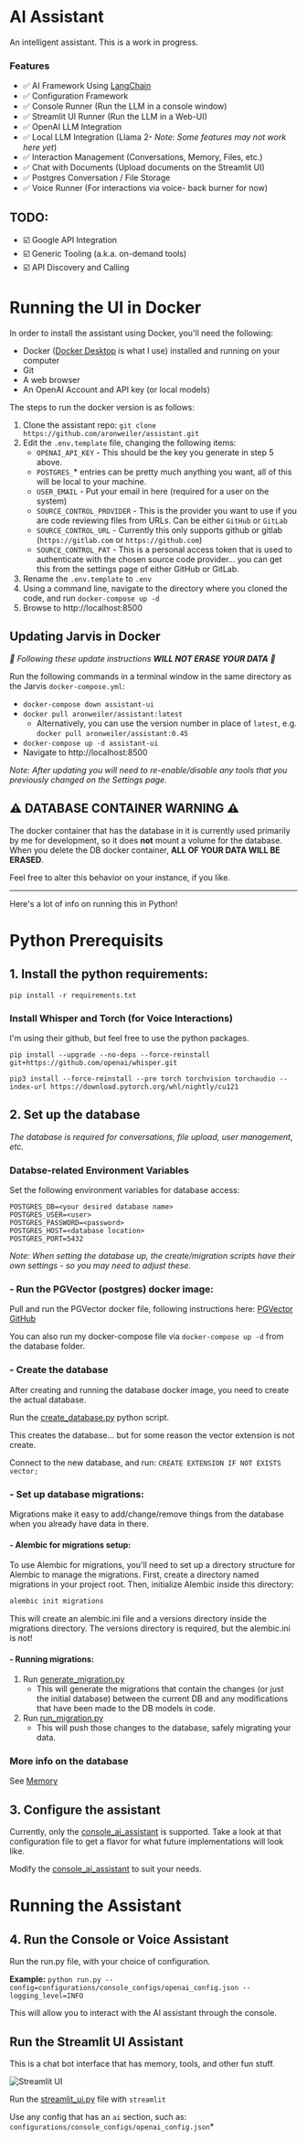 # AI Assistant
An intelligent assistant.  This is a work in progress.

### Features
- ✅ AI Framework Using [LangChain](https://www.langchain.com/)
- ✅ Configuration Framework
- ✅ Console Runner (Run the LLM in a console window)
- ✅ Streamlit UI Runner (Run the LLM in a Web-UI)
- ✅ OpenAI LLM Integration
- ✅ Local LLM Integration (Llama 2- *Note: Some features may not work here yet*)
- ✅ Interaction Management (Conversations, Memory, Files, etc.)
- ✅ Chat with Documents (Upload documents on the Streamlit UI)
- ✅ Postgres Conversation / File Storage
- ✅ Voice Runner (For interactions via voice- back burner for now)

## TODO:
- ☑️ Google API Integration
- ☑️ Generic Tooling (a.k.a. on-demand tools)
- ☑️ API Discovery and Calling

# Running the UI in Docker
In order to install the assistant using Docker, you'll need the following:

- Docker ([Docker Desktop](https://www.docker.com/products/docker-desktop/) is what I use) installed and running on your computer
- Git
- A web browser
- An OpenAI Account and API key (or local models)

The steps to run the docker version is as follows:

1. Clone the assistant repo: `git clone https://github.com/aronweiler/assistant.git`
2. Edit the `.env.template` file, changing the following items:
   - `OPENAI_API_KEY` - This should be the key you generate in step 5 above.
   - `POSTGRES_`* entries can be pretty much anything you want, all of this will be local to your machine.
   - `USER_EMAIL` - Put your email in here (required for a user on the system)
   - `SOURCE_CONTROL_PROVIDER` - This is the provider you want to use if you are code reviewing files from URLs.  Can be either `GitHub` or `GitLab`
   - `SOURCE_CONTROL_URL` - Currently this only supports github or gitlab (`https://gitlab.com` or `https://github.com`)
   - `SOURCE_CONTROL_PAT` - This is a personal access token that is used to authenticate with the chosen source code provider... you can get this from the settings page of either GitHub or GitLab.
3. Rename the `.env.template` to `.env`
4. Using a command line, navigate to the directory where you cloned the code, and run `docker-compose up -d`
5. Browse to http://localhost:8500

## Updating Jarvis in Docker

*🥳 Following these update instructions **WILL NOT ERASE YOUR DATA** 🥳*
 
Run the following commands in a terminal window in the same directory as the Jarvis `docker-compose.yml`:
- `docker-compose down assistant-ui`
- `docker pull aronweiler/assistant:latest` 
  - Alternatively, you can use the version number in place of `latest`, e.g. `docker pull aronweiler/assistant:0.45`
- `docker-compose up -d assistant-ui`
- Navigate to http://localhost:8500
  
*Note: After updating you will need to re-enable/disable any tools that you previously changed on the Settings page.*


## ⚠️ DATABASE CONTAINER WARNING ⚠️
The docker container that has the database in it is currently used primarily by me for development, so it does **not** mount a volume for the database.  
When you delete the DB docker container, **ALL OF YOUR DATA WILL BE ERASED**.

Feel free to alter this behavior on your instance, if you like.

---
Here's a lot of info on running this in Python!

# Python Prerequisits

## 1. Install the python requirements:

`pip install -r requirements.txt`

### Install Whisper and Torch (for Voice Interactions)
I'm using their github, but feel free to use the python packages.

`pip install --upgrade --no-deps --force-reinstall git+https://github.com/openai/whisper.git`

`pip3 install --force-reinstall --pre torch torchvision torchaudio --index-url https://download.pytorch.org/whl/nightly/cu121`

## 2. Set up the database
*The database is required for conversations, file upload, user management, etc.*

### Databse-related Environment Variables

Set the following environment variables for database access:

```
POSTGRES_DB=<your desired database name>
POSTGRES_USER=<user>
POSTGRES_PASSWORD=<password>
POSTGRES_HOST=<database location>
POSTGRES_PORT=5432
```

*Note: When setting the database up, the create/migration scripts have their own settings - so you may need to adjust these.*

### - Run the PGVector (postgres) docker image:

Pull and run the PGVector docker file, following instructions here: [PGVector GitHub](https://github.com/pgvector/pgvector/tree/master#docker)

You can also run my docker-compose file via `docker-compose up -d` from the database folder.

### - Create the database
After creating and running the database docker image, you need to create the actual database.

Run the [create_database.py](src\db\database\create_database.py) python script.

This creates the database...  but for some reason the vector extension is not create.

Connect to the new database, and run: `CREATE EXTENSION IF NOT EXISTS vector;`

### - Set up database migrations:
Migrations make it easy to add/change/remove things from the database when you already have data in there. 

#### - Alembic for migrations setup:
To use Alembic for migrations, you'll need to set up a directory structure for Alembic to manage the migrations. First, create a directory named migrations in your project root. Then, initialize Alembic inside this directory:

``` bash
alembic init migrations
```
This will create an alembic.ini file and a versions directory inside the migrations directory.  The versions directory is required, but the alembic.ini is not!

#### - Running migrations:
1. Run [generate_migration.py](generate_migration.py)
   - This will generate the migrations that contain the changes (or just the initial database) between the current DB and any modifications that have been made to the DB models in code.
2. Run [run_migration.py](run_migration.py)
   - This will push those changes to the database, safely migrating your data.

### More info on the database
See [Memory](src\db\readme.md)

## 3. Configure the assistant
Currently, only the [console_ai_assistant](configurations\console_configs\console_ai_assistant.json) is supported.  Take a look at that configuration file to get a flavor for what future implementations will look like.

Modify the [console_ai_assistant](configurations\console_configs\console_ai_assistant.json) to suit your needs.

# Running the Assistant

## 4. Run the Console or Voice Assistant
Run the run.py file, with your choice of configuration.

**Example:**
`python run.py --config=configurations/console_configs/openai_config.json --logging_level=INFO`

This will allow you to interact with the AI assistant through the console.  

## Run the Streamlit UI Assistant
This is a chat bot interface that has memory, tools, and other fun stuff. 

![Streamlit UI](documentation/streamlit.png)

Run the [streamlit_ui.py](src/runners/ui/streamlit_ui.py) file with `streamlit`

Use any config that has an `ai` section, such as: `configurations/console_configs/openai_config.json`*

